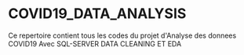# COVID19_DATA_ANALYSIS
Ce repertoire contient tous les codes du projet d'Analyse des donnees COVID19 Avec SQL-SERVER DATA CLEANING ET EDA
